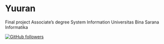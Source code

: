 # Yuuran

Final project Associate’s degree System Information Universitas Bina Sarana Informatika

[![GitHub followers](https://img.shields.io/github/followers/zgramming.svg?style=social&label=Follow&maxAge=2592000)](https://github.com/zgramming?tab=followers)